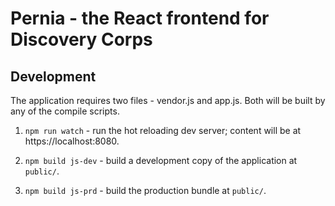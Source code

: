 # Pernia - the React frontend for Discovery Corps

## Development

The application requires two files - vendor.js and app.js.  Both will be built by any of the compile scripts.

1. `npm run watch` - run the hot reloading dev server; content will be at https://localhost:8080.

2. `npm build js-dev` - build a development copy of the application at `public/`.

3. `npm build js-prd` - build the production bundle at `public/`.

